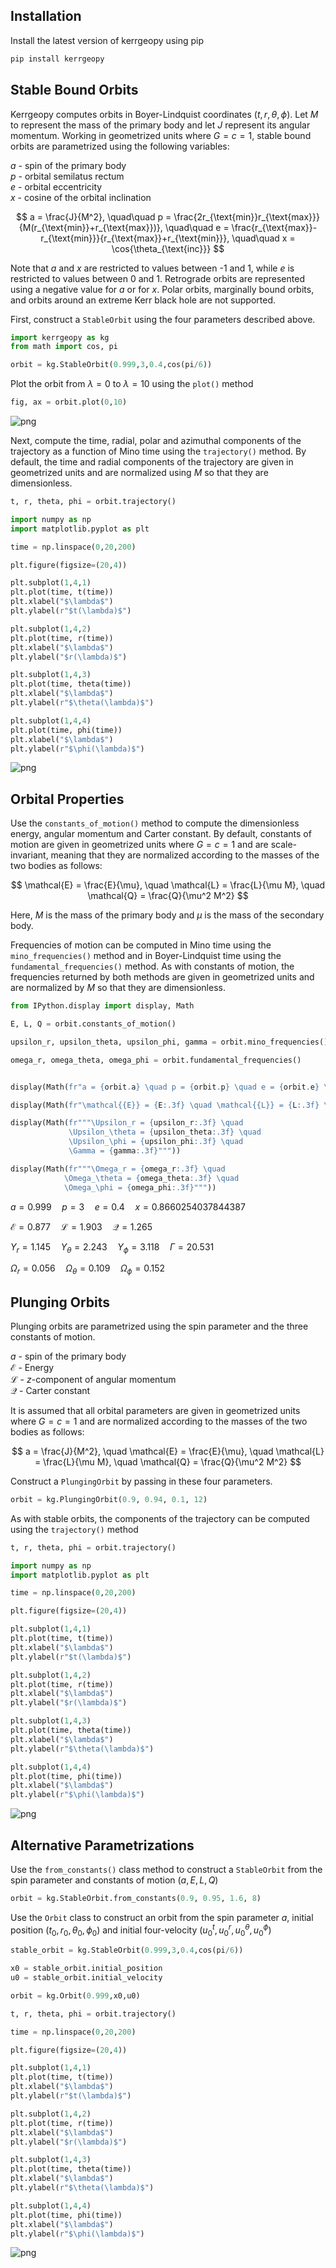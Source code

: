 ## Installation

Install the latest version of kerrgeopy using pip

```bash
pip install kerrgeopy
```
## Stable Bound Orbits

Kerrgeopy computes orbits in Boyer-Lindquist coordinates $(t,r,\theta,\phi)$. Let $M$ to represent the mass of the primary body and let $J$ represent its angular momentum. Working in geometrized units where $G=c=1$, stable bound orbits are parametrized using the following variables:

$a$ - spin of the primary body 
<br>
$p$ - orbital semilatus rectum
<br>
$e$ - orbital eccentricity
<br>
$x$ - cosine of the orbital inclination

$$
a = \frac{J}{M^2}, \quad\quad p = \frac{2r_{\text{min}}r_{\text{max}}}{M(r_{\text{min}}+r_{\text{max}})}, \quad\quad e = \frac{r_{\text{max}}-r_{\text{min}}}{r_{\text{max}}+r_{\text{min}}}, \quad\quad x = \cos{\theta_{\text{inc}}}
$$

Note that $a$ and $x$ are restricted to values between -1 and 1, while $e$ is restricted to values between 0 and 1. Retrograde orbits are represented using a negative value for $a$ or for $x$. Polar orbits, marginally bound orbits, and orbits around an extreme Kerr black hole are not supported. 

First, construct a `StableOrbit` using the four parameters described above.


```python
import kerrgeopy as kg
from math import cos, pi

orbit = kg.StableOrbit(0.999,3,0.4,cos(pi/6))
```

Plot the orbit from $\lambda = 0$ to $\lambda = 10$ using the `plot()` method


```python
fig, ax = orbit.plot(0,10)
```


    
![png](README_files/Getting%20Started_3_0.png)
    


Next, compute the time, radial, polar and azimuthal components of the trajectory as a function of Mino time using the `trajectory()` method. By default, the time and radial components of the trajectory are given in geometrized units and are normalized using $M$ so that they are dimensionless.


```python
t, r, theta, phi = orbit.trajectory()
```


```python
import numpy as np
import matplotlib.pyplot as plt

time = np.linspace(0,20,200)

plt.figure(figsize=(20,4))

plt.subplot(1,4,1)
plt.plot(time, t(time))
plt.xlabel("$\lambda$")
plt.ylabel(r"$t(\lambda)$")

plt.subplot(1,4,2)
plt.plot(time, r(time))
plt.xlabel("$\lambda$")
plt.ylabel("$r(\lambda)$")

plt.subplot(1,4,3)
plt.plot(time, theta(time))
plt.xlabel("$\lambda$")
plt.ylabel(r"$\theta(\lambda)$")

plt.subplot(1,4,4)
plt.plot(time, phi(time))
plt.xlabel("$\lambda$")
plt.ylabel(r"$\phi(\lambda)$")
```




    
![png](README_files/Getting%20Started_6_1.png)
    


## Orbital Properties

Use the `constants_of_motion()` method to compute the dimensionless energy, angular momentum and Carter constant. By default, constants of motion are given in geometrized units where $G=c=1$ and are scale-invariant, meaning that they are normalized according to the masses of the two bodies as follows:

$$
\mathcal{E} = \frac{E}{\mu}, \quad \mathcal{L} = \frac{L}{\mu M}, \quad \mathcal{Q} = \frac{Q}{\mu^2 M^2}
$$

Here, $M$ is the mass of the primary body and $\mu$ is the mass of the secondary body. 

Frequencies of motion can be computed in Mino time using the `mino_frequencies()` method and in Boyer-Lindquist time using the `fundamental_frequencies()` method. As with constants of motion, the frequencies returned by both methods are given in geometrized units and are normalized by $M$ so that they are dimensionless.


```python
from IPython.display import display, Math

E, L, Q = orbit.constants_of_motion()

upsilon_r, upsilon_theta, upsilon_phi, gamma = orbit.mino_frequencies()

omega_r, omega_theta, omega_phi = orbit.fundamental_frequencies()


display(Math(fr"a = {orbit.a} \quad p = {orbit.p} \quad e = {orbit.e} \quad x = {orbit.x}"))

display(Math(fr"\mathcal{{E}} = {E:.3f} \quad \mathcal{{L}} = {L:.3f} \quad \mathcal{{Q}} = {Q:.3f}"))

display(Math(fr"""\Upsilon_r = {upsilon_r:.3f} \quad 
             \Upsilon_\theta = {upsilon_theta:.3f} \quad 
             \Upsilon_\phi = {upsilon_phi:.3f} \quad 
             \Gamma = {gamma:.3f}"""))

display(Math(fr"""\Omega_r = {omega_r:.3f} \quad
            \Omega_\theta = {omega_theta:.3f} \quad
            \Omega_\phi = {omega_phi:.3f}"""))
```


$\displaystyle a = 0.999 \quad p = 3 \quad e = 0.4 \quad x = 0.8660254037844387$



$\displaystyle \mathcal{E} = 0.877 \quad \mathcal{L} = 1.903 \quad \mathcal{Q} = 1.265$



$\displaystyle \Upsilon_r = 1.145 \quad 
             \Upsilon_\theta = 2.243 \quad 
             \Upsilon_\phi = 3.118 \quad 
             \Gamma = 20.531$



$\displaystyle \Omega_r = 0.056 \quad
            \Omega_\theta = 0.109 \quad
            \Omega_\phi = 0.152$


## Plunging Orbits

Plunging orbits are parametrized using the spin parameter and the three constants of motion. 

$a$ - spin of the primary body
<br>
$\mathcal{E}$ - Energy
<br>
$\mathcal{L}$ - $z$-component of angular momentum
<br>
$\mathcal{Q}$ - Carter constant
<br>

It is assumed that all orbital parameters are given in geometrized units where $G=c=1$ and are normalized according to the masses of the two bodies as follows:

$$
a = \frac{J}{M^2}, \quad \mathcal{E} = \frac{E}{\mu}, \quad \mathcal{L} = \frac{L}{\mu M}, \quad \mathcal{Q} = \frac{Q}{\mu^2 M^2}
$$

Construct a `PlungingOrbit` by passing in these four parameters.


```python
orbit = kg.PlungingOrbit(0.9, 0.94, 0.1, 12)
```

As with stable orbits, the components of the trajectory can be computed using the `trajectory()` method


```python
t, r, theta, phi = orbit.trajectory()
```


```python
import numpy as np
import matplotlib.pyplot as plt

time = np.linspace(0,20,200)

plt.figure(figsize=(20,4))

plt.subplot(1,4,1)
plt.plot(time, t(time))
plt.xlabel("$\lambda$")
plt.ylabel(r"$t(\lambda)$")

plt.subplot(1,4,2)
plt.plot(time, r(time))
plt.xlabel("$\lambda$")
plt.ylabel("$r(\lambda)$")

plt.subplot(1,4,3)
plt.plot(time, theta(time))
plt.xlabel("$\lambda$")
plt.ylabel(r"$\theta(\lambda)$")

plt.subplot(1,4,4)
plt.plot(time, phi(time))
plt.xlabel("$\lambda$")
plt.ylabel(r"$\phi(\lambda)$")
```


    
![png](README_files/Getting%20Started_15_1.png)
    



## Alternative Parametrizations

Use the `from_constants()` class method to construct a `StableOrbit` from the spin parameter and constants of motion $(a,E,L,Q)$


```python
orbit = kg.StableOrbit.from_constants(0.9, 0.95, 1.6, 8)
```

Use the `Orbit` class to construct an orbit from the spin parameter $a$, initial position $(t_0,r_0,\theta_0,\phi_0)$ and initial four-velocity $(u^t_0,u^r_0,u^{\theta}_0,u^{\phi}_0)$


```python
stable_orbit = kg.StableOrbit(0.999,3,0.4,cos(pi/6))

x0 = stable_orbit.initial_position
u0 = stable_orbit.initial_velocity

orbit = kg.Orbit(0.999,x0,u0)
```


```python
t, r, theta, phi = orbit.trajectory()

time = np.linspace(0,20,200)

plt.figure(figsize=(20,4))

plt.subplot(1,4,1)
plt.plot(time, t(time))
plt.xlabel("$\lambda$")
plt.ylabel(r"$t(\lambda)$")

plt.subplot(1,4,2)
plt.plot(time, r(time))
plt.xlabel("$\lambda$")
plt.ylabel("$r(\lambda)$")

plt.subplot(1,4,3)
plt.plot(time, theta(time))
plt.xlabel("$\lambda$")
plt.ylabel(r"$\theta(\lambda)$")

plt.subplot(1,4,4)
plt.plot(time, phi(time))
plt.xlabel("$\lambda$")
plt.ylabel(r"$\phi(\lambda)$")
```
    
![png](README_files/Getting%20Started_20_1.png)
    

